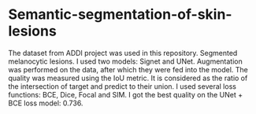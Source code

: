 <h1>Semantic-segmentation-of-skin-lesions</h1>
The dataset from ADDI project was used in this repository. Segmented melanocytic lesions. I used two models: Signet and UNet. Augmentation was performed on the data, after which they were fed into the model. The quality was measured using the IoU metric. It is considered as the ratio of the intersection of target and predict to their union. I used several loss functions: BCE, Dice, Focal and SIM. I got the best quality on the UNet + BCE loss model: 0.736.
